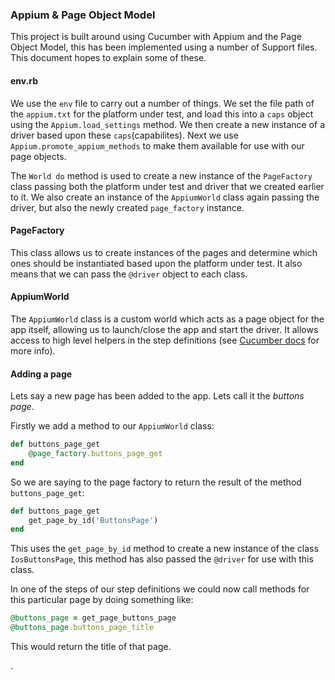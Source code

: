 ### Appium & Page Object Model

This project is built around using Cucumber with Appium and the Page Object Model, this has been implemented using a number of Support files. This document hopes to explain some of these.

#### env.rb

We use the `env` file to carry out a number of things. We set the file path of the `appium.txt` for the platform under test, and load this into a `caps` object using the `Appium.load_settings` method. We then create a new instance of a driver based upon these `caps`(capabilites). Next we use `Appium.promote_appium_methods` to make them available for use with our page objects.

The `World do` method is used to create a new instance of the `PageFactory` class passing both the platform under test and driver that we created earlier to it. We also create an instance of the `AppiumWorld` class again passing the driver, but also the newly created `page_factory` instance.

#### PageFactory

This class allows us to create instances of the pages and determine which ones should be instantiated based upon the platform under test. It also means that we can pass the `@driver` object to each class.

#### AppiumWorld

The `AppiumWorld` class is a custom world which acts as a page object for the app itself, allowing us to launch/close the app and start the driver. It allows access to high level helpers in the step definitions (see [Cucumber docs](https://github.com/cucumber/cucumber/wiki/A-Whole-New-World) for more info).

#### Adding a page

Lets say a new page has been added to the app. Lets call it the _buttons page_.

Firstly we add a method to our `AppiumWorld` class:
```ruby
def buttons_page_get
    @page_factory.buttons_page_get
end
```
So we are saying to the page factory to return the result of the method `buttons_page_get`:
```ruby
def buttons_page_get
    get_page_by_id('ButtonsPage')
end
```
This uses the `get_page_by_id` method to create a new instance of the class `IosButtonsPage`, this method has also passed the `@driver` for use with this class.

In one of the steps of our step definitions we could now call methods for this particular page by doing something like:
```ruby
@buttons_page = get_page_buttons_page
@buttons_page.buttons_page_title
```
This would return the title of that page.







.
